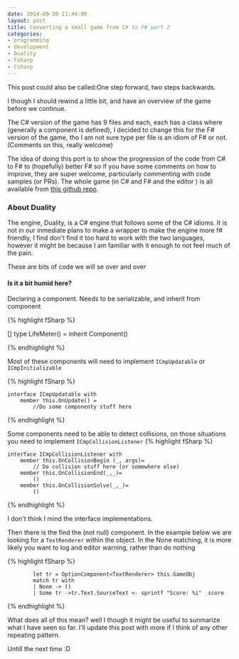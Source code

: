 ```yaml
---
date: 2014-09-30 11:44:00
layout: post
title: Converting a small game from C# to F# part 2
categories:
- programming 
- development
- Duality
- Fsharp
- Csharp
---
```


This post could also be called:One step forward, two steps backwards.

I though I should rewind a little bit, and have an overview of the game before we continue.

The C# version of the game has 9 files and each, each has a class where (generally a component is defined), I decided to change this for the F# version of the game, tho I am not sure type per file is an idiom of F# or not. (Comments on this, really welcome)

The idea of doing this port is to show the progression of the code from C# to F# to (hopefully) better F# so if you have some comments on how to improve, they are super welcome, particularly commenting with code samples (or PRs). The whole game (in C# and F# and the editor ) is all available from [this github repo](https://github.com/Andrea/FSharpAndGamesBreakout).

### About Duality

The engine, Duality, is a C# engine that follows some of the C# idioms. It is not in our inmediate plans to make a wrapper to make the engine more f# friendly, I find don't find it too hard to work with the two languages, however it might be because I am familiar with it enough to not feel much of the pain.

These are bits of code we will se over and over

#### Is it a bit humid here?

Declaring a component. Needs to be serializable, and inherit from component

{% highlight fSharp %}

[<Serializable>]
type LifeMeter() = 
    inherit Component()  

{% endhighlight %} 


Most of these components will need to implement ```ICmpUpdatable``` or ```ICmpInitializable```

{% highlight fSharp %}

    interface ICmpUpdatable with 
        member this.OnUpdate() =
            //Do some componenty stuff here

{% endhighlight %} 

Some components need to be able to detect collisions, on those situations you need to implement ```ICmpCollisionListener```
{% highlight fSharp %}

    interface ICmpCollisionListener with 
        member this.OnCollisionBegin (_, args)=
			// Do collision stuff here (or somewhere else)           
        member this.OnCollisionEnd(_,_)=  
            ()
        member this.OnCollisionSolve(_,_)=  
            ()

{% endhighlight %} 

I don't think I mind the interface implementations.

Then there is the find the (not null) component. In the example below we are looking for a ```TextRenderer``` within the object. In the None matching, it is more likely you want to log and editor warning, rather than do nothing

{% highlight fSharp %}

            let tr = OptionComponent<TextRenderer> this.GameObj
            match tr with
            | None -> ()
            | Some tr ->tr.Text.SourceText <- sprintf "Score: %i"  score

{% endhighlight %} 



What does all of this mean? well I though it might be useful to sunmarize what I have seen so far.  I'll update this post with more if I think of any other repeating pattern.

Untill the next time :D
